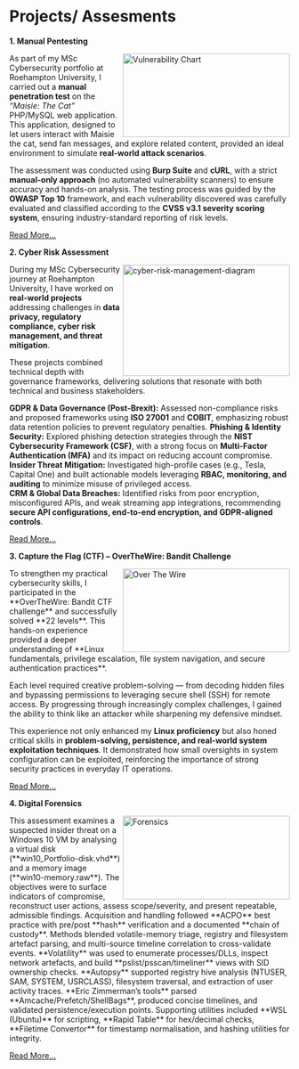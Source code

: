 # Projects/ Assesments 

**1. Manual Pentesting**

<img width="300" height="150" alt="Vulnerability Chart" align="right" width="400" src="https://github.com/user-attachments/assets/31d23919-8840-44c8-8a5b-5d75a310512d" /> As part of my MSc Cybersecurity portfolio at Roehampton University, I carried out a **manual penetration test** on the *“Maisie: The Cat”* PHP/MySQL web application.
This application, designed to let users interact with Maisie the cat, send fan messages, and explore related content, provided an ideal environment to simulate **real-world attack scenarios**.  

The assessment was conducted using **Burp Suite** and **cURL**, with a strict **manual-only approach** (no automated vulnerability scanners) to ensure accuracy and hands-on analysis. The testing process was guided by the **OWASP Top 10** framework, and each vulnerability discovered was carefully evaluated and classified according to the **CVSS v3.1 severity scoring system**, ensuring industry-standard reporting of risk levels.

[Read More...](projectlist/pentest) 


**2. Cyber Risk Assessment**

<img width="300" height="200" alt="cyber-risk-management-diagram" align="right" width="400" src="https://github.com/user-attachments/assets/3376891f-9df8-4c3e-af45-fc837232dde4" /> During my MSc Cybersecurity journey at Roehampton University, I have worked on **real-world projects** addressing challenges in **data privacy, regulatory compliance, cyber risk management, and threat mitigation**. 

These projects combined technical depth with governance frameworks, delivering solutions that resonate with both technical and business stakeholders.  

**GDPR & Data Governance (Post-Brexit):** Assessed non-compliance risks and proposed frameworks using **ISO 27001** and **COBIT**, emphasizing robust data retention policies to prevent regulatory penalties.
**Phishing & Identity Security:** Explored phishing detection strategies through the **NIST Cybersecurity Framework (CSF)**, with a strong focus on **Multi-Factor Authentication (MFA)** and its impact on reducing account compromise.
**Insider Threat Mitigation:** Investigated high-profile cases (e.g., Tesla, Capital One) and built actionable models leveraging **RBAC, monitoring, and auditing** to minimize misuse of privileged access.  
**CRM & Global Data Breaches:** Identified risks from poor encryption, misconfigured APIs, and weak streaming app integrations, recommending **secure API configurations, end-to-end encryption, and GDPR-aligned controls**. 

[Read More...](projectlist/crm)


**3. Capture the Flag (CTF) – OverTheWire: Bandit Challenge** 

<img width="300" height="150" alt="Over The Wire" align="right" width="400" src="https://github.com/user-attachments/assets/c294d6a4-df25-4186-bb11-091be97a899c" />
To strengthen my practical cybersecurity skills, I participated in the **OverTheWire: Bandit CTF challenge** and successfully solved **22 levels**. This hands-on experience provided a deeper understanding of **Linux fundamentals, privilege escalation, file system navigation, and secure authentication practices**.  

Each level required creative problem-solving — from decoding hidden files and bypassing permissions to leveraging secure shell (SSH) for remote access. By progressing through increasingly complex challenges, I gained the ability to think like an attacker while sharpening my defensive mindset.  

This experience not only enhanced my **Linux proficiency** but also honed critical skills in **problem-solving, persistence, and real-world system exploitation techniques**. It demonstrated how small oversights in system configuration can be exploited, reinforcing the importance of strong security practices in everyday IT operations.  

[Read More...](projectlist/ctf)


**4. Digital Forensics**

<img width="300" height="150" alt="Forensics" align="right" width="400" src="https://github.com/user-attachments/assets/71b1ff83-4d34-425b-9137-b2f731b8ea8f" />
This assessment examines a suspected insider threat on a Windows 10 VM by analysing a virtual disk (**win10_Portfolio-disk.vhd**) and a memory image (**win10-memory.raw**).  
The objectives were to surface indicators of compromise, reconstruct user actions, assess scope/severity, and present repeatable, admissible findings.  
Acquisition and handling followed **ACPO** best practice with pre/post **hash** verification and a documented **chain of custody**.  
Methods blended volatile-memory triage, registry and filesystem artefact parsing, and multi-source timeline correlation to cross-validate events.  
**Volatility** was used to enumerate processes/DLLs, inspect network artefacts, and build **pslist/psscan/timeliner** views with SID ownership checks.  
**Autopsy** supported registry hive analysis (NTUSER, SAM, SYSTEM, USRCLASS), filesystem traversal, and extraction of user activity traces.  
**Eric Zimmerman’s tools** parsed **Amcache/Prefetch/ShellBags**, produced concise timelines, and validated persistence/execution points.  
Supporting utilities included **WSL (Ubuntu)** for scripting, **Rapid Table** for hex/decimal checks, **Filetime Convertor** for timestamp normalisation, and hashing utilities for integrity.  

[Read More...](projectlist/forensics)

